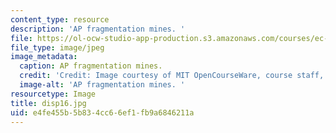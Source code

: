 ```yaml
---
content_type: resource
description: 'AP fragmentation mines. '
file: https://ol-ocw-studio-app-production.s3.amazonaws.com/courses/ec-s06-design-for-demining-spring-2007/e4fe455b5b834cc66ef1fb9a6846211a_disp16.jpg
file_type: image/jpeg
image_metadata:
  caption: AP fragmentation mines.
  credit: 'Credit: Image courtesy of MIT OpenCourseWare, course staff, and students.'
  image-alt: 'AP fragmentation mines. '
resourcetype: Image
title: disp16.jpg
uid: e4fe455b-5b83-4cc6-6ef1-fb9a6846211a
---
```

